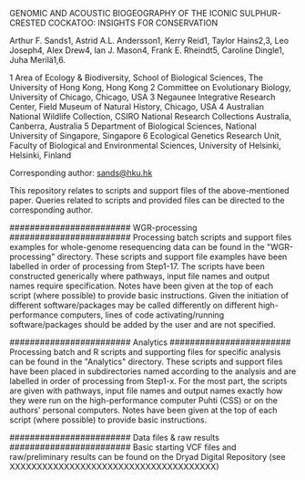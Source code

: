 GENOMIC AND ACOUSTIC BIOGEOGRAPHY OF THE ICONIC SULPHUR-CRESTED COCKATOO: INSIGHTS FOR CONSERVATION

Arthur F. Sands1, Astrid A.L. Andersson1, Kerry Reid1, Taylor Hains2,3, Leo Joseph4, Alex Drew4, Ian J. Mason4, Frank E. Rheindt5, Caroline Dingle1, Juha Merilä1,6.

1 Area of Ecology & Biodiversity, School of Biological Sciences, The University of Hong Kong, Hong Kong
2 Committee on Evolutionary Biology, University of Chicago, Chicago, USA
3 Negaunee Integrative Research Center, Field Museum of Natural History, Chicago, USA
4 Australian National Wildlife Collection, CSIRO National Research Collections Australia, Canberra, Australia
5 Department of Biological Sciences, National University of Singapore, Singapore
6 Ecological Genetics Research Unit, Faculty of Biological and Environmental Sciences, University of Helsinki, Helsinki, Finland

Corresponding author: sands@hku.hk


This repository relates to scripts and support files of the above-mentioned paper. 
Queries related to scripts and provided files can be directed to the corresponding author. 

########################
WGR-processing
########################
Processing batch scripts and support files examples for whole-genome resequencing data can be found in the "WGR-processing" directory. 
These scripts and support file examples have been labelled in order of processing from Step1-17. 
The scripts have been constructed generically where pathways, input file names and output names require specification. 
Notes have been given at the top of each script (where possible) to provide basic instructions.
Given the initiation of different software/packages may be called differently on different high-performance computers, lines of code activating/running software/packages should be added by the user and are not specified.


########################
Analytics
########################
Processing batch and R scripts and supporting files for specific analysis can be found in the "Analytics" directory. 
These scripts and support files have been placed in subdirectories named according to the analysis and are labelled in order of processing from Step1-x. 
For the most part, the scripts are given with pathways, input file names and output names exactly how they were run on the high-performance computer Puhti (CSS) or on the authors' personal computers. 
Notes have been given at the top of each script (where possible) to provide basic instructions.

########################
Data files & raw results
########################
Basic starting VCF files and raw/preliminary results can be found on the Dryad Digital Repository (see XXXXXXXXXXXXXXXXXXXXXXXXXXXXXXXXXXXXXX) 
